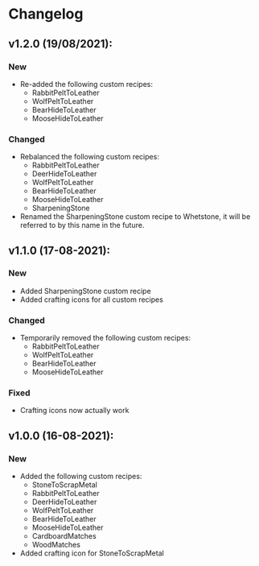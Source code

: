 # Changelog

## v1.2.0 (19/08/2021):
### New
* Re-added the following custom recipes:
  * RabbitPeltToLeather
  * WolfPeltToLeather
  * BearHideToLeather
  * MooseHideToLeather
### Changed
* Rebalanced the following custom recipes:
  * RabbitPeltToLeather
  * DeerHideToLeather
  * WolfPeltToLeather
  * BearHideToLeather
  * MooseHideToLeather
  * SharpeningStone
* Renamed the SharpeningStone custom recipe to Whetstone, it will be referred to by this name in the future.

## v1.1.0 (17-08-2021):
### New
* Added SharpeningStone custom recipe
* Added crafting icons for all custom recipes
### Changed
* Temporarily removed the following custom recipes:
  * RabbitPeltToLeather
  * WolfPeltToLeather
  * BearHideToLeather
  * MooseHideToLeather
### Fixed
* Crafting icons now actually work

## v1.0.0 (16-08-2021):
### New
* Added the following custom recipes:
  * StoneToScrapMetal
  * RabbitPeltToLeather
  * DeerHideToLeather
  * WolfPeltToLeather
  * BearHideToLeather
  * MooseHideToLeather
  * CardboardMatches
  * WoodMatches
* Added crafting icon for StoneToScrapMetal
